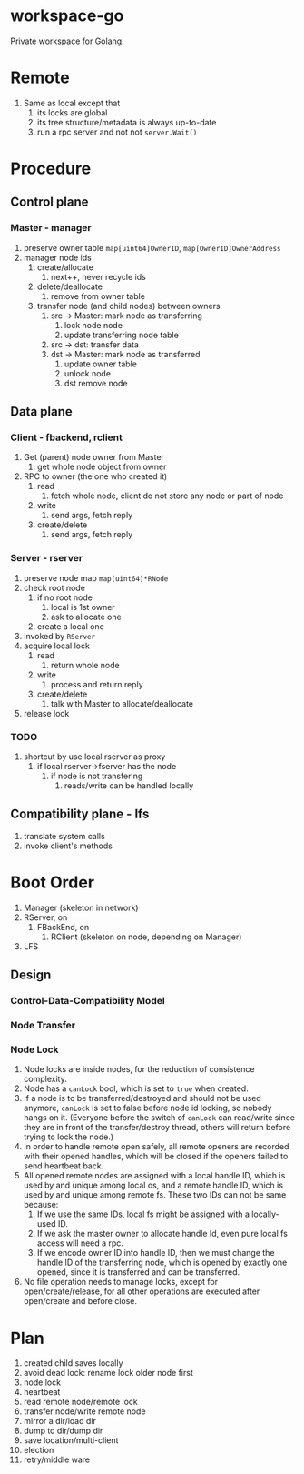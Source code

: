 # workspace-go
Private workspace for Golang.

# Remote
1. Same as local except that
    1. its locks are global
    1. its tree structure/metadata is always up-to-date
    1. run a rpc server and not not `server.Wait()`

# Procedure
## Control plane
### Master - manager
1. preserve owner table `map[uint64]OwnerID`, `map[OwnerID]OwnerAddress`
1. manager node ids
    1. create/allocate
        1. next++, never recycle ids
    1. delete/deallocate
        1. remove from owner table
    1. transfer node (and child nodes) between owners
        1. src -> Master: mark node as transferring
            1. lock node node
            1. update transferring node table
        1. src -> dst: transfer data
        1. dst -> Master: mark node as transferred
            1. update owner table
            1. unlock node
            1. dst remove node

## Data plane
### Client - fbackend, rclient
1. Get (parent) node owner from Master
    1. get whole node object from owner
1. RPC to owner (the one who created it)
    1. read
        1. fetch whole node, client do not store any node or part of node
    1. write
        1. send args, fetch reply
    1. create/delete
        1. send args, fetch reply

### Server - rserver
1. preserve node map `map[uint64]*RNode`
1. check root node
    1. if no root node
        1. local is 1st owner
        1. ask to allocate one
    1. create a local one
1. invoked by `RServer`
1. acquire local lock
    1. read
        1. return whole node
    1. write
        1. process and return reply
    1. create/delete
        1. talk with Master to allocate/deallocate
1. release lock

### TODO
1. shortcut by use local rserver as proxy
    1. if local rserver->fserver has the node
        1. if node is not transfering
            1. reads/write can be handled locally

## Compatibility plane - lfs
1. translate system calls
1. invoke client's methods

# Boot Order
1. Manager (skeleton in network)
1. RServer, on 
    1. FBackEnd, on
        1. RClient (skeleton on node, depending on Manager)
1. LFS

## Design
### Control-Data-Compatibility Model
### Node Transfer
### Node Lock
1. Node locks are inside nodes, for the reduction of consistence complexity.
1. Node has a `canLock` bool, which is set to `true` when created.
1. If a node is to be transferred/destroyed and should not be used anymore, `canLock` is set to false before node id locking, so nobody hangs on it. (Everyone before the switch of `canLock` can read/write since they are in front of the transfer/destroy thread, others will return before trying to lock the node.)
1. In order to handle remote open safely, all remote openers are recorded with their opened handles, which will be closed if the openers failed to send heartbeat back.
1. All opened remote nodes are assigned with a local handle ID, which is used by and unique among local os, and a remote handle ID, which is used by and unique among remote fs. These two IDs can not be same because:
    1. If we use the same IDs, local fs might be assigned with a locally-used ID.
    1. If we ask the master owner to allocate handle Id, even pure local fs access will need a rpc.
    1. If we encode owner ID into handle ID, then we must change the handle ID of the transferring node, which is opened by exactly one opened, since it is transferred and can be transferred.
 1. No file operation needs to manage locks, except for open/create/release, for all other operations are executed after open/create and before close. 

# Plan
1. created child saves locally
1. avoid dead lock: rename lock older node first
1. node lock
1. heartbeat
1. read remote node/remote lock
1. transfer node/write remote node
1. mirror a dir/load dir
1. dump to dir/dump dir
1. save location/multi-client
1. election
1. retry/middle ware
